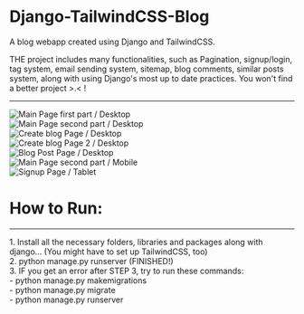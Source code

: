 # Django-TailwindCSS-Blog
A blog webapp created using Django and TailwindCSS.

THE project includes many functionalities, such as Pagination, signup/login, tag system, email sending system, sitemap, blog comments, similar posts system, along with using Django's most up to date practices. You won't find a better project >.< !
<hr>
<img src="https://i.imgur.com/S5XFWRR.png" alt="Main Page first part / Desktop"> 
<br>
<img src="https://i.imgur.com/rSsVFno.png" alt="Main Page second part / Desktop">
<br>
<img src="https://i.imgur.com/mK7eLPk.png" alt="Create blog Page / Desktop">
<br>
<img src="https://i.imgur.com/GAeAgNp.png" alt="Create blog Page 2 / Desktop">
<br>
<img src="https://i.imgur.com/sdf8sDt.png" alt="Blog Post Page / Desktop">
<br>
<img src="https://i.imgur.com/HHLAVXq.png" alt="Main Page second part / Mobile">
<br>
<img src="https://i.imgur.com/QPzQJtf.png" alt="Signup Page / Tablet">

<h1>How to Run:</h1>
<hr>
1. Install all the necessary folders, libraries and packages along with django... (You might have to set up TailwindCSS, too)
<br>
2. python manage.py runserver (FINISHED!)
<br>
3. IF you get an error after STEP 3, try to run these commands: 
<br>
- python manage.py makemigrations 
<br>
- python manage.py migrate
<br>
- python manage.py runserver
